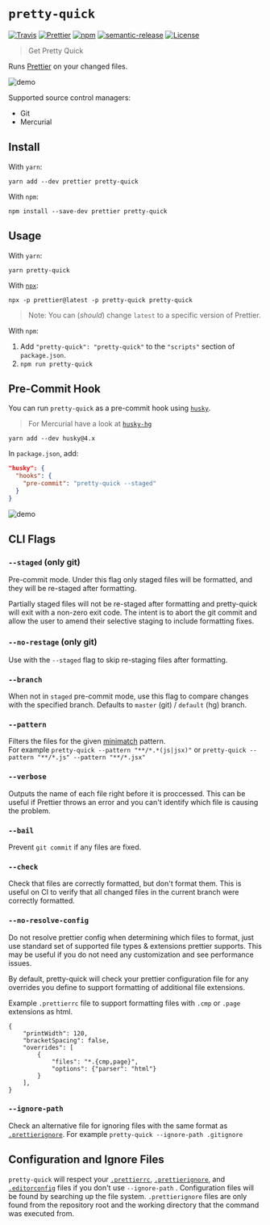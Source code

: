 # `pretty-quick`

[![Travis](https://img.shields.io/travis/com/azz/pretty-quick.svg?style=flat-square)](https://travis-ci.com/github/azz/pretty-quick)
[![Prettier](https://img.shields.io/badge/code_style-prettier-ff69b4.svg?style=flat-square)](https://github.com/prettier/prettier)
[![npm](https://img.shields.io/npm/v/pretty-quick.svg?style=flat-square)](https://npmjs.org/pretty-quick)
[![semantic-release](https://img.shields.io/badge/%20%20%F0%9F%93%A6%F0%9F%9A%80-semantic--release-e10079.svg?style=flat-square)](https://github.com/semantic-release/semantic-release)
[![License](https://img.shields.io/badge/license-MIT-blue.svg?style=flat-square)](LICENSE)

> Get Pretty Quick

Runs [Prettier](https://prettier.io) on your changed files.

![demo](./img/demo.gif)

Supported source control managers:

- Git
- Mercurial

## Install

With `yarn`:

```shellsession
yarn add --dev prettier pretty-quick
```

With `npm`:

```shellsession
npm install --save-dev prettier pretty-quick
```

## Usage

With `yarn`:

```shellsession
yarn pretty-quick
```

With [`npx`](https://npm.im/npx):

```shellsession
npx -p prettier@latest -p pretty-quick pretty-quick
```

> Note: You can (_should_) change `latest` to a specific version of Prettier.

With `npm`:

1. Add `"pretty-quick": "pretty-quick"` to the `"scripts"` section of `package.json`.
2. `npm run pretty-quick`

## Pre-Commit Hook

You can run `pretty-quick` as a pre-commit hook using [`husky`](https://github.com/typicode/husky).

> For Mercurial have a look at [`husky-hg`](https://github.com/TobiasTimm/husky-hg)

```shellstream
yarn add --dev husky@4.x
```

In `package.json`, add:

```json
"husky": {
  "hooks": {
    "pre-commit": "pretty-quick --staged"
  }
}
```

![demo](./img/precommit.gif)

## CLI Flags

### `--staged` (only git)

Pre-commit mode. Under this flag only staged files will be formatted, and they will be re-staged after formatting.

Partially staged files will not be re-staged after formatting and pretty-quick will exit with a non-zero exit code. The intent is to abort the git commit and allow the user to amend their selective staging to include formatting fixes.

### `--no-restage` (only git)

Use with the `--staged` flag to skip re-staging files after formatting.

### `--branch`

When not in `staged` pre-commit mode, use this flag to compare changes with the specified branch. Defaults to `master` (git) / `default` (hg) branch.

### `--pattern`

Filters the files for the given [minimatch](https://github.com/isaacs/minimatch) pattern.  
For example `pretty-quick --pattern "**/*.*(js|jsx)"` or `pretty-quick --pattern "**/*.js" --pattern "**/*.jsx"`

### `--verbose`

Outputs the name of each file right before it is proccessed. This can be useful if Prettier throws an error and you can't identify which file is causing the problem.

### `--bail`

Prevent `git commit` if any files are fixed.

### `--check`

Check that files are correctly formatted, but don't format them. This is useful on CI to verify that all changed files in the current branch were correctly formatted.

### `--no-resolve-config`

Do not resolve prettier config when determining which files to format, just use standard set of supported file types & extensions prettier supports. This may be useful if you do not need any customization and see performance issues.

By default, pretty-quick will check your prettier configuration file for any overrides you define to support formatting of additional file extensions.

Example `.prettierrc` file to support formatting files with `.cmp` or `.page` extensions as html.

```
{
    "printWidth": 120,
    "bracketSpacing": false,
    "overrides": [
        {
            "files": "*.{cmp,page}",
            "options": {"parser": "html"}
        }
    ],
}
```

<!-- Undocumented = Unsupported :D

### `--config`

Path to a `.prettierrc` file.

### `--since`

A SCM revision such as a git commit hash or ref.

For example `pretty-quick --since HEAD` will format only staged files.

-->

### `--ignore-path`

Check an alternative file for ignoring files with the same format as [`.prettierignore`](https://prettier.io/docs/en/ignore#ignoring-files).
For example `pretty-quick --ignore-path .gitignore`

## Configuration and Ignore Files

`pretty-quick` will respect your [`.prettierrc`](https://prettier.io/docs/en/configuration), [`.prettierignore`](https://prettier.io/docs/en/ignore#ignoring-files), and [`.editorconfig`](http://editorconfig.org/) files if you don't use `--ignore-path` . Configuration files will be found by searching up the file system. `.prettierignore` files are only found from the repository root and the working directory that the command was executed from.
